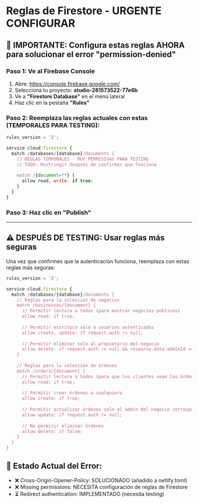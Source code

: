 # Reglas de Firestore - URGENTE CONFIGURAR

## 🚨 IMPORTANTE: Configura estas reglas AHORA para solucionar el error "permission-denied"

### Paso 1: Ve al Firebase Console
1. Abre: https://console.firebase.google.com/
2. Selecciona tu proyecto: **studio-281573522-77e6b**
3. Ve a **"Firestore Database"** en el menú lateral
4. Haz clic en la pestaña **"Rules"**

### Paso 2: Reemplaza las reglas actuales con estas (TEMPORALES PARA TESTING):

```javascript
rules_version = '2';

service cloud.firestore {
  match /databases/{database}/documents {
    // REGLAS TEMPORALES - MUY PERMISIVAS PARA TESTING
    // TODO: Restringir después de confirmar que funciona
    
    match /{document=**} {
      allow read, write: if true;
    }
  }
}
```

### Paso 3: Haz clic en "Publish"

---

## ⚠️ DESPUÉS DE TESTING: Usar reglas más seguras

Una vez que confirmes que la autenticación funciona, reemplaza con estas reglas más seguras:

```javascript
rules_version = '2';

service cloud.firestore {
  match /databases/{database}/documents {
    // Reglas para la colección de negocios
    match /businesses/{document} {
      // Permitir lectura a todos (para mostrar negocios públicos)
      allow read: if true;
      
      // Permitir escritura solo a usuarios autenticados
      allow create, update: if request.auth != null;
      
      // Permitir eliminar solo al propietario del negocio
      allow delete: if request.auth != null && resource.data.adminId == request.auth.uid;
    }
    
    // Reglas para la colección de órdenes
    match /orders/{document} {
      // Permitir lectura a todos (para que los clientes vean las órdenes)
      allow read: if true;
      
      // Permitir crear órdenes a cualquiera
      allow create: if true;
      
      // Permitir actualizar órdenes solo al admin del negocio correspondiente
      allow update: if request.auth != null;
      
      // No permitir eliminar órdenes
      allow delete: if false;
    }
  }
}
```

## 🔧 Estado Actual del Error:
- ❌ Cross-Origin-Opener-Policy: SOLUCIONADO (añadido a netlify.toml)
- ❌ Missing permissions: NECESITA configuración de reglas de Firestore
- ⏳ Redirect authentication: IMPLEMENTADO (necesita testing)